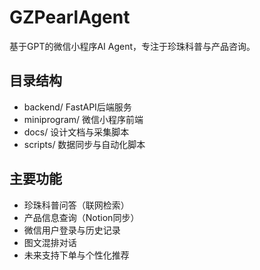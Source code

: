 # GZPearlAgent

基于GPT的微信小程序AI Agent，专注于珍珠科普与产品咨询。

## 目录结构
- backend/      FastAPI后端服务
- miniprogram/  微信小程序前端
- docs/         设计文档与采集脚本
- scripts/      数据同步与自动化脚本

## 主要功能
- 珍珠科普问答（联网检索）
- 产品信息查询（Notion同步）
- 微信用户登录与历史记录
- 图文混排对话
- 未来支持下单与个性化推荐
